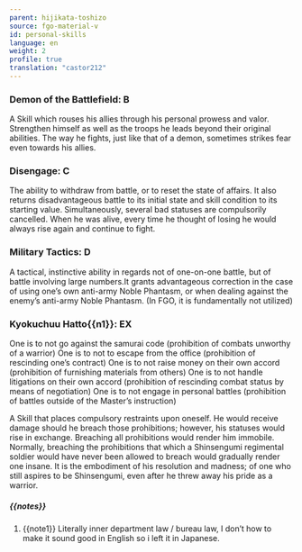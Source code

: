 ```yaml
---
parent: hijikata-toshizo
source: fgo-material-v
id: personal-skills
language: en
weight: 2
profile: true
translation: "castor212"
---
```


### Demon of the Battlefield: B

A Skill which rouses his allies through his personal prowess and valor. Strengthen himself as well as the troops he leads beyond their original abilities.
The way he fights, just like that of a demon, sometimes strikes fear even towards his allies.

### Disengage: C

The ability to withdraw from battle, or to reset the state of affairs. It also returns disadvantageous battle to its initial state and skill condition to its starting value.
Simultaneously, several bad statuses are compulsorily cancelled. When he was alive, every time he thought of losing he would always rise again and continue to fight.

### Military Tactics: D

A tactical, instinctive ability in regards not of one-on-one battle, but of battle involving large numbers.It grants advantageous correction in the case of using one’s own anti-army Noble Phantasm, or when dealing against the enemy’s anti-army Noble Phantasm.
(In FGO, it is fundamentally not utilized)

### Kyokuchuu Hatto{{n1}}: EX

One is to not go against the samurai code (prohibition of combats unworthy of a warrior)
One is to not to escape from the office (prohibition of rescinding one’s contract)
One is to not raise money on their own accord (prohibition of furnishing materials from others)
One is to not handle litigations on their own accord (prohibition of rescinding combat status by means of negotiation)
One is to not engage in personal battles (prohibition of battles outside of the Master’s instruction)

A Skill that places compulsory restraints upon oneself. He would receive damage should he breach those prohibitions; however, his statuses would rise in exchange. Breaching all prohibitions would render him immobile.
Normally, breaching the prohibitions that which a Shinsengumi regimental soldier would have never been allowed to breach would gradually render one insane.
It is the embodiment of his resolution and madness; of one who still aspires to be Shinsengumi, even after he threw away his pride as a warrior.

##### {{notes}}

1. {{note1}} Literally inner department law / bureau law, I don’t how to make it sound good in English so i left it in Japanese.
